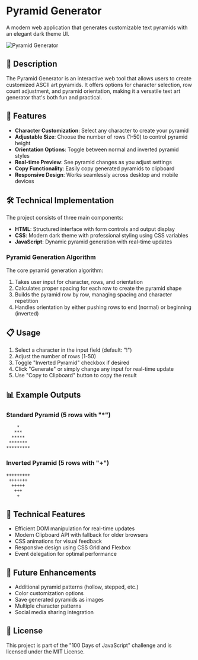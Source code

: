# Pyramid Generator

A modern web application that generates customizable text pyramids with an elegant dark theme UI.

![Pyramid Generator](../assets/js.png)

## 📝 Description

The Pyramid Generator is an interactive web tool that allows users to create customized ASCII art pyramids. It offers options for character selection, row count adjustment, and pyramid orientation, making it a versatile text art generator that's both fun and practical.

## 🔑 Features

- **Character Customization**: Select any character to create your pyramid
- **Adjustable Size**: Choose the number of rows (1-50) to control pyramid height
- **Orientation Options**: Toggle between normal and inverted pyramid styles
- **Real-time Preview**: See pyramid changes as you adjust settings
- **Copy Functionality**: Easily copy generated pyramids to clipboard
- **Responsive Design**: Works seamlessly across desktop and mobile devices

## 🛠️ Technical Implementation

The project consists of three main components:

- **HTML**: Structured interface with form controls and output display
- **CSS**: Modern dark theme with professional styling using CSS variables
- **JavaScript**: Dynamic pyramid generation with real-time updates

### Pyramid Generation Algorithm

The core pyramid generation algorithm:

1. Takes user input for character, rows, and orientation
2. Calculates proper spacing for each row to create the pyramid shape
3. Builds the pyramid row by row, managing spacing and character repetition
4. Handles orientation by either pushing rows to end (normal) or beginning (inverted)

## 📋 Usage

1. Select a character in the input field (default: "!")
2. Adjust the number of rows (1-50)
3. Toggle "Inverted Pyramid" checkbox if desired
4. Click "Generate" or simply change any input for real-time update
5. Use "Copy to Clipboard" button to copy the result

## 📊 Example Outputs

### Standard Pyramid (5 rows with "\*")

```
    *
   ***
  *****
 *******
*********
```

### Inverted Pyramid (5 rows with "+")

```
+++++++++
 +++++++
  +++++
   +++
    +
```

## 🧪 Technical Features

- Efficient DOM manipulation for real-time updates
- Modern Clipboard API with fallback for older browsers
- CSS animations for visual feedback
- Responsive design using CSS Grid and Flexbox
- Event delegation for optimal performance

## 🚀 Future Enhancements

- Additional pyramid patterns (hollow, stepped, etc.)
- Color customization options
- Save generated pyramids as images
- Multiple character patterns
- Social media sharing integration

## 📝 License

This project is part of the "100 Days of JavaScript" challenge and is licensed under the MIT License.

